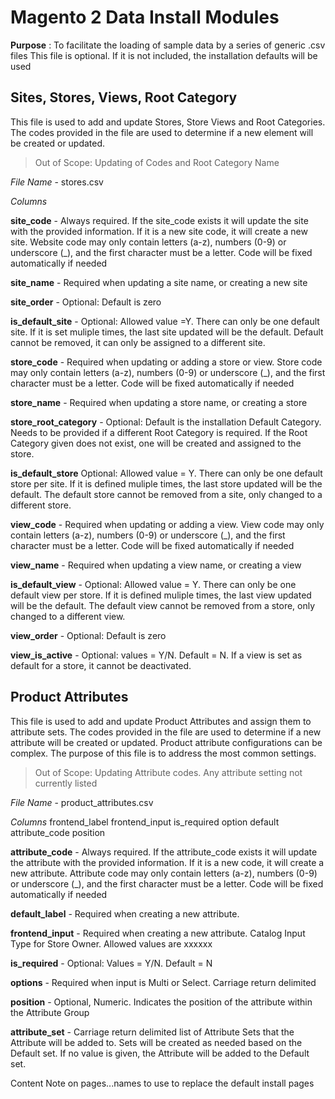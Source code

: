 # Magento 2 Data Install Modules
**Purpose** :  To facilitate the loading of sample data by a series of generic .csv files
This file is optional.  If it is not included, the installation defaults will be used

## Sites, Stores, Views, Root Category
This file is used to add and update Stores, Store Views and Root Categories. The codes provided in the file are used to determine if a new element will be created or updated.
> Out of Scope: Updating of Codes and Root Category Name

*File Name* - stores.csv

*Columns*

**site\_code** - Always required. If the site\_code exists it will update the site with the provided information.  If it is a new site code, it will create a new site. Website code may only contain letters (a-z), numbers (0-9) or underscore (\_), and the first character must be a letter.  Code will be fixed automatically if needed

**site\_name** - Required when updating a site name, or creating a new site

**site\_order** - Optional: Default is zero

**is\_default\_site** - Optional: Allowed value =Y. There can only be one default site. If it is set muliple times, the last site updated will be the default. Default cannot be removed, it can only be assigned to a different site.

**store\_code** - Required when updating or adding a store or view. Store code may only contain letters (a-z), numbers (0-9) or underscore (\_), and the first character must be a letter. Code will be fixed automatically if needed

**store\_name** - Required when updating a store name, or creating a store

**store\_root\_category** - Optional: Default is the installation Default Category. Needs to be provided if a different Root Category is required. If the Root Category given does not exist, one will be created and assigned to the store.

**is\_default\_store** Optional: Allowed value = Y. There can only be one default store per site. If it is defined muliple times, the last store updated will be the default. The default store cannot be removed from a site, only changed to a different store.

**view\_code** - Required when updating or adding a view. View code may only contain letters (a-z), numbers (0-9) or underscore (\_), and the first character must be a letter.  Code will be fixed automatically if needed

**view\_name** - Required when updating a view name, or creating a view

**is\_default\_view** - Optional: Allowed value = Y. There can only be one default view per store. If it is defined muliple times, the last view updated will be the default. The default view cannot be removed from a store, only changed to a different view.

**view\_order** - Optional: Default is zero

**view\_is\_active** - Optional: values = Y/N. Default = N. If a view is set as default for a store, it cannot be deactivated.


## Product Attributes
This file is used to add and update Product Attributes and assign them to attribute sets. The codes provided in the file are used to determine if a new attribute will be created or updated.
Product attribute configurations can be complex. The purpose of this file is to address the most common settings.
> Out of Scope: Updating Attribute codes. Any attribute setting not currently listed

*File Name* - product_attributes.csv

*Columns*
frontend_label	frontend_input	is_required	option	default	attribute_code	position

**attribute\_code** - Always required. If the attribute\_code exists it will update the attribute with the provided information.  If it is a new code, it will create a new attribute. Attribute code may only contain letters (a-z), numbers (0-9) or underscore (\_), and the first character must be a letter.  Code will be fixed automatically if needed

**default_label** - Required when creating a new attribute.

**frontend\_input** - Required when creating a new attribute. Catalog Input Type for Store Owner. Allowed values are xxxxxx

**is\_required** - Optional: Values = Y/N. Default = N

**options** - Required when input is Multi or Select. Carriage return delimited

**position** - Optional, Numeric.  Indicates the position of the attribute within the Attribute Group

**attribute\_set** - Carriage return delimited list of Attribute Sets that the Attribute will be added to.  Sets will be created as needed based on the Default set. If no value is given, the Attribute will be added to the Default set.

Content
Note on pages...names to use to replace the default install pages
